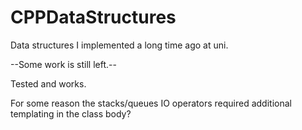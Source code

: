# CPPDataStructures

Data structures I implemented a long time ago at uni.

--Some work is still left.--

Tested and works. <br>

For some reason the stacks/queues IO operators required additional templating in the class body?
